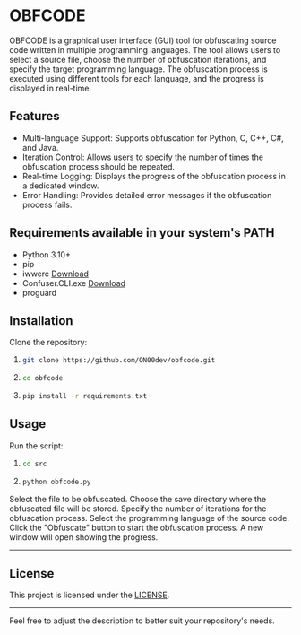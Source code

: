 # OBFCODE

OBFCODE is a graphical user interface (GUI) tool for obfuscating source code written in multiple programming languages. The tool allows users to select a source file, choose the number of obfuscation iterations, and specify the target programming language. The obfuscation process is executed using different tools for each language, and the progress is displayed in real-time.

## Features

- Multi-language Support: Supports obfuscation for Python, C, C++, C#, and Java.
- Iteration Control: Allows users to specify the number of times the obfuscation process should be repeated.
- Real-time Logging: Displays the progress of the obfuscation process in a dedicated window.
- Error Handling: Provides detailed error messages if the obfuscation process fails.

## Requirements available in your system's PATH

- Python 3.10+
- pip
- iwwerc [Download](https://github.com/ON00dev/obfcode/blob/main/utils%2FREADME.md)
- Confuser.CLI.exe [Download](https://github.com/ON00dev/obfcode/blob/main/utils%2FREADME.md)
- proguard
  
## Installation

Clone the repository:

1. ```bash
   git clone https://github.com/ON00dev/obfcode.git
   ```
   
3. ```bash
   cd obfcode
   ```

5. ```bash
   pip install -r requirements.txt
   ```

## Usage

Run the script:
1. ```bash
   cd src
   ```
2. ```bash
   python obfcode.py
   ```

Select the file to be obfuscated.
Choose the save directory where the obfuscated file will be stored.
Specify the number of iterations for the obfuscation process.
Select the programming language of the source code.
Click the "Obfuscate" button to start the obfuscation process. A new window will open showing the progress.

--------------------------------------------------------------------------------------------------------------------------
## License

This project is licensed under the [LICENSE](LICENSE).

--------------------------------------------------------------------------------------------------------------------------
Feel free to adjust the description to better suit your repository's needs.
